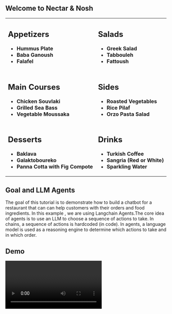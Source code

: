 ## Welcome to Nectar & Nosh

<table>
<tr>
<td>

## Appetizers
- **Hummus Plate**
- **Baba Ganoush**
- **Falafel**

</td>
<td>

## Salads
- **Greek Salad**
- **Tabbouleh**
- **Fattoush**

</td>
</tr>
<tr>
<td>

## Main Courses
- **Chicken Souvlaki**
- **Grilled Sea Bass**
- **Vegetable Moussaka**

</td>
<td>

## Sides
- **Roasted Vegetables**
- **Rice Pilaf**
- **Orzo Pasta Salad**

</td>
</tr>
<tr>
<td>

## Desserts
- **Baklava**
- **Galaktoboureko**
- **Panna Cotta with Fig Compote**

</td>
<td>

## Drinks
- **Turkish Coffee**
- **Sangria (Red or White)**
- **Sparkling Water**

</td>
</tr>
</table>


## Goal and LLM Agents
The goal of this tutorial is to demonstrate how to build a chatbot for a restaurant that can can help customers with their orders and food ingredients. 
In this example , we are using Langchain Agents.The core idea of agents is to use an LLM to choose a sequence of actions to take. In chains, a sequence of actions is hardcoded (in code).
In agents, a language model is used as a reasoning engine to determine which actions to take and in which order.

## Demo 

 <video src="waiter4.mp4" controls title="Demo"></video>